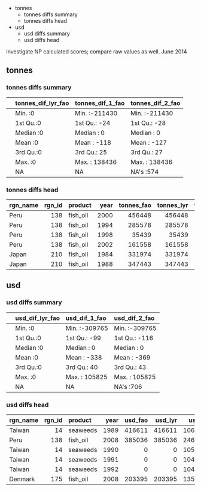 -   tonnes
    -   tonnes diffs summary
    -   tonnes diffs head
-   usd
    -   usd diffs summary
    -   usd diffs head

investigate NP calculated scores; compare raw values as well. June 2014

tonnes
------

### tonnes diffs summary

<table>
<thead>
<tr class="header">
<th align="left"></th>
<th align="left">tonnes_dif_lyr_fao</th>
<th align="left">tonnes_dif_1_fao</th>
<th align="left">tonnes_dif_2_fao</th>
</tr>
</thead>
<tbody>
<tr class="odd">
<td align="left"></td>
<td align="left">Min. :0</td>
<td align="left">Min. :-211430</td>
<td align="left">Min. :-211430</td>
</tr>
<tr class="even">
<td align="left"></td>
<td align="left">1st Qu.:0</td>
<td align="left">1st Qu.: -24</td>
<td align="left">1st Qu.: -28</td>
</tr>
<tr class="odd">
<td align="left"></td>
<td align="left">Median :0</td>
<td align="left">Median : 0</td>
<td align="left">Median : 0</td>
</tr>
<tr class="even">
<td align="left"></td>
<td align="left">Mean :0</td>
<td align="left">Mean : -118</td>
<td align="left">Mean : -127</td>
</tr>
<tr class="odd">
<td align="left"></td>
<td align="left">3rd Qu.:0</td>
<td align="left">3rd Qu.: 25</td>
<td align="left">3rd Qu.: 27</td>
</tr>
<tr class="even">
<td align="left"></td>
<td align="left">Max. :0</td>
<td align="left">Max. : 138436</td>
<td align="left">Max. : 138436</td>
</tr>
<tr class="odd">
<td align="left"></td>
<td align="left">NA</td>
<td align="left">NA</td>
<td align="left">NA's :574</td>
</tr>
</tbody>
</table>

### tonnes diffs head

<table>
<thead>
<tr class="header">
<th align="left">rgn_name</th>
<th align="right">rgn_id</th>
<th align="left">product</th>
<th align="right">year</th>
<th align="right">tonnes_fao</th>
<th align="right">tonnes_lyr</th>
<th align="right">tonnes_1</th>
<th align="right">tonnes_2</th>
<th align="right">tonnes_dif_lyr_fao</th>
<th align="right">tonnes_dif_1_fao</th>
<th align="right">tonnes_dif_2_fao</th>
</tr>
</thead>
<tbody>
<tr class="odd">
<td align="left">Peru</td>
<td align="right">138</td>
<td align="left">fish_oil</td>
<td align="right">2000</td>
<td align="right">456448</td>
<td align="right">456448</td>
<td align="right">245018</td>
<td align="right">245018</td>
<td align="right">0</td>
<td align="right">-211430</td>
<td align="right">-211430</td>
</tr>
<tr class="even">
<td align="left">Peru</td>
<td align="right">138</td>
<td align="left">fish_oil</td>
<td align="right">1994</td>
<td align="right">285578</td>
<td align="right">285578</td>
<td align="right">115932</td>
<td align="right">115932</td>
<td align="right">0</td>
<td align="right">-169646</td>
<td align="right">-169646</td>
</tr>
<tr class="odd">
<td align="left">Peru</td>
<td align="right">138</td>
<td align="left">fish_oil</td>
<td align="right">1998</td>
<td align="right">35439</td>
<td align="right">35439</td>
<td align="right">173875</td>
<td align="right">173875</td>
<td align="right">0</td>
<td align="right">138436</td>
<td align="right">138436</td>
</tr>
<tr class="even">
<td align="left">Peru</td>
<td align="right">138</td>
<td align="left">fish_oil</td>
<td align="right">2002</td>
<td align="right">161558</td>
<td align="right">161558</td>
<td align="right">298166</td>
<td align="right">298166</td>
<td align="right">0</td>
<td align="right">136608</td>
<td align="right">136608</td>
</tr>
<tr class="odd">
<td align="left">Japan</td>
<td align="right">210</td>
<td align="left">fish_oil</td>
<td align="right">1984</td>
<td align="right">331974</td>
<td align="right">331974</td>
<td align="right">228301</td>
<td align="right">228301</td>
<td align="right">0</td>
<td align="right">-103673</td>
<td align="right">-103673</td>
</tr>
<tr class="even">
<td align="left">Japan</td>
<td align="right">210</td>
<td align="left">fish_oil</td>
<td align="right">1988</td>
<td align="right">347443</td>
<td align="right">347443</td>
<td align="right">245005</td>
<td align="right">245005</td>
<td align="right">0</td>
<td align="right">-102438</td>
<td align="right">-102438</td>
</tr>
</tbody>
</table>

usd
---

### usd diffs summary

<table>
<thead>
<tr class="header">
<th align="left"></th>
<th align="left">usd_dif_lyr_fao</th>
<th align="left">usd_dif_1_fao</th>
<th align="left">usd_dif_2_fao</th>
</tr>
</thead>
<tbody>
<tr class="odd">
<td align="left"></td>
<td align="left">Min. :0</td>
<td align="left">Min. :-309765</td>
<td align="left">Min. :-309765</td>
</tr>
<tr class="even">
<td align="left"></td>
<td align="left">1st Qu.:0</td>
<td align="left">1st Qu.: -99</td>
<td align="left">1st Qu.: -116</td>
</tr>
<tr class="odd">
<td align="left"></td>
<td align="left">Median :0</td>
<td align="left">Median : 0</td>
<td align="left">Median : 0</td>
</tr>
<tr class="even">
<td align="left"></td>
<td align="left">Mean :0</td>
<td align="left">Mean : -338</td>
<td align="left">Mean : -369</td>
</tr>
<tr class="odd">
<td align="left"></td>
<td align="left">3rd Qu.:0</td>
<td align="left">3rd Qu.: 40</td>
<td align="left">3rd Qu.: 43</td>
</tr>
<tr class="even">
<td align="left"></td>
<td align="left">Max. :0</td>
<td align="left">Max. : 105825</td>
<td align="left">Max. : 105825</td>
</tr>
<tr class="odd">
<td align="left"></td>
<td align="left">NA</td>
<td align="left">NA</td>
<td align="left">NA's :706</td>
</tr>
</tbody>
</table>

### usd diffs head

<table>
<thead>
<tr class="header">
<th align="left">rgn_name</th>
<th align="right">rgn_id</th>
<th align="left">product</th>
<th align="right">year</th>
<th align="right">usd_fao</th>
<th align="right">usd_lyr</th>
<th align="right">usd_1</th>
<th align="right">usd_2</th>
<th align="right">usd_dif_lyr_fao</th>
<th align="right">usd_dif_1_fao</th>
<th align="right">usd_dif_2_fao</th>
</tr>
</thead>
<tbody>
<tr class="odd">
<td align="left">Taiwan</td>
<td align="right">14</td>
<td align="left">seaweeds</td>
<td align="right">1989</td>
<td align="right">416611</td>
<td align="right">416611</td>
<td align="right">106846</td>
<td align="right">106846</td>
<td align="right">0</td>
<td align="right">-309765</td>
<td align="right">-309765</td>
</tr>
<tr class="even">
<td align="left">Peru</td>
<td align="right">138</td>
<td align="left">fish_oil</td>
<td align="right">2008</td>
<td align="right">385036</td>
<td align="right">385036</td>
<td align="right">246667</td>
<td align="right">246667</td>
<td align="right">0</td>
<td align="right">-138369</td>
<td align="right">-138369</td>
</tr>
<tr class="odd">
<td align="left">Taiwan</td>
<td align="right">14</td>
<td align="left">seaweeds</td>
<td align="right">1990</td>
<td align="right">0</td>
<td align="right">0</td>
<td align="right">105825</td>
<td align="right">105825</td>
<td align="right">0</td>
<td align="right">105825</td>
<td align="right">105825</td>
</tr>
<tr class="even">
<td align="left">Taiwan</td>
<td align="right">14</td>
<td align="left">seaweeds</td>
<td align="right">1991</td>
<td align="right">0</td>
<td align="right">0</td>
<td align="right">104707</td>
<td align="right">104707</td>
<td align="right">0</td>
<td align="right">104707</td>
<td align="right">104707</td>
</tr>
<tr class="odd">
<td align="left">Taiwan</td>
<td align="right">14</td>
<td align="left">seaweeds</td>
<td align="right">1992</td>
<td align="right">0</td>
<td align="right">0</td>
<td align="right">104153</td>
<td align="right">104153</td>
<td align="right">0</td>
<td align="right">104153</td>
<td align="right">104153</td>
</tr>
<tr class="even">
<td align="left">Denmark</td>
<td align="right">175</td>
<td align="left">fish_oil</td>
<td align="right">2008</td>
<td align="right">203395</td>
<td align="right">203395</td>
<td align="right">135410</td>
<td align="right">135410</td>
<td align="right">0</td>
<td align="right">-67986</td>
<td align="right">-67986</td>
</tr>
</tbody>
</table>
